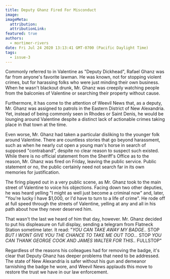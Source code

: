 ```yaml
---
title: Deputy Ghanz Fired For Misconduct
image:
imageMeta:
  attribution:
  attributionLink:
featured: true
authors: 
  - mortimer-rivers
date: Fri Jul 24 2020 13:13:41 GMT-0700 (Pacific Daylight Time)
tags:
  - issue-3
---
```


Commonly referred to in Valentine as "Deputy Dickhead", Rafael Ghanz was far from anyone's 
favorite lawman. He was known, not for stopping violent crimes, but for harassing folks 
who were just minding their own business. When he wasn't blackout drunk, Mr. Ghanz was 
creepily watching people from the balconies of Valentine or searching their property 
without cause.

Furthermore, it has come to the attention of Weevil News that, as a deputy, Mr. Ghanz was 
assigned to patrols in the Eastern District of New Alexandria. Yet, instead of being commonly 
seen in Rhodes or Saint Denis, he would be lounging around Valentine despite a distinct lack 
of actionable crimes taking place in that town at the time.

Even worse, Mr. Ghanz had taken a particular disliking to the younger folk around Valentine. 
There are countless stories that go beyond harassment, such as when he nearly cut open a 
young man's horse in search of supposed "contraband", despite no clear reason to suspect 
such existed. While there is no official statement from the Sheriff's Office as to the reason, 
Mr. Ghanz was fired on Friday, leaving the public service. Public statement or no, the public 
certainly need not search far in its own memories for justification.

The firing played out in a very public scene, as Mr. Ghanz took to the main street of Valentine 
to voice his objections. Facing down two other deputies, he was heard yelling "I might as well 
just become a criminal now" and, later, "You're lucky I have $1,000, or I'd have to turn to a 
life of crime". He rode off at full speed through the streets of Valentine, yelling at any and 
all in his path about how they never deserved him.

That wasn't the last we heard of him that day, however. Mr. Ghanz decided to put his displeasure 
on full display, sending a telegram from Flatneck Station sometime later. It read: "*YOU CAN TAKE 
AWAY MY BADGE..* STOP *BUT I WONT GIVE YOU THE CHANCE TO TAKE ME OUT TOO...* STOP *YOU CAN THANK 
GEORGE COOK AND JAMES WALTER FOR THIS..* FULLSTOP"

Regardless of the reasons his colleagues had for removing the badge, it's clear that Deputy Ghanz 
has deeper problems that need to be addressed. The state of New Alexandria is safer without his 
gun and demeanor tarnishing the badge he wore, and Weevil News applauds this move to restore the 
trust we have in our law enforcement.
